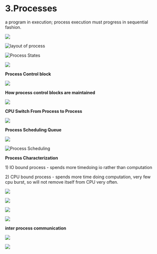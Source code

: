 # 3.Processes

a program in execution; process execution must progress in sequential fashion.

![](../.gitbook/assets/image%20%2864%29.png)

![layout of process](../.gitbook/assets/image%20%28136%29.png)



![Process States](../.gitbook/assets/image%20%2891%29.png)

![](../.gitbook/assets/image%20%28158%29.png)



**Process Control block** 

![](../.gitbook/assets/image%20%2883%29.png)



**How process control blocks are maintained** 

![](../.gitbook/assets/image%20%284%29.png)

**CPU Switch From Process to Process**

![](../.gitbook/assets/image%20%28104%29.png)

**Process Scheduling Queue**

![](../.gitbook/assets/image%20%2854%29.png)

![Process Scheduling](../.gitbook/assets/image%20%2894%29.png)

**Process Characterization** 

1\) IO bound process - spends more timedoing io rather than computation 

2\) CPU bound process - spends more time doing computation, very few cpu burst, so will not remove itself from CPU very often.



![](../.gitbook/assets/image%20%2868%29.png)

![](../.gitbook/assets/image%20%28101%29.png)



![](../.gitbook/assets/image%20%2853%29.png)

![](../.gitbook/assets/image%20%28141%29.png)

**inter process communication** 

![](../.gitbook/assets/image%20%28111%29.png)

![](../.gitbook/assets/image%20%2878%29.png)









